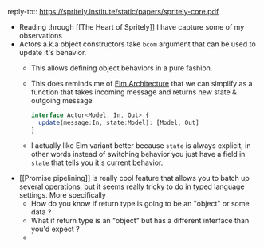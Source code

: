 reply-to:: https://spritely.institute/static/papers/spritely-core.pdf

- Reading through [[The Heart of Spritely]] I have capture some of my observations
- Actors a.k.a object constructors take `bcom` argument that can be used to update it's behavior.
	- This allows defining object behaviors in a pure fashion.
	- This does reminds me of [Elm Architecture](https://guide.elm-lang.org/effects/) that we can simplify as a function that takes incoming message and returns new state & outgoing message
	  
	  ```ts
	  interface Actor<Model, In, Out> {
	    update(message:In, state:Model): [Model, Out]
	  }
	  ```
	- I actually like Elm variant better because `state` is always explicit, in other words instead of switching behavior you just have a field in `state` that tells you it's current behavior.
- [[Promise pipelining]] is really cool feature that allows you to batch up several operations, but it seems really tricky to do in typed language settings. More specifically
	- How do you know if return type is going to be an "object" or some data ?
	- What if return type is an "object" but has a different interface than you'd expect ?
	-